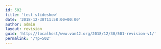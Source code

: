 ```yaml
---
id: 502
title: 'test slideshow'
date: '2018-12-30T11:58:00+00:00'
author: admin
layout: revision
guid: 'http://localhost/www.van42.org/2018/12/30/501-revision-v1/'
permalink: '/?p=502'
---
```


